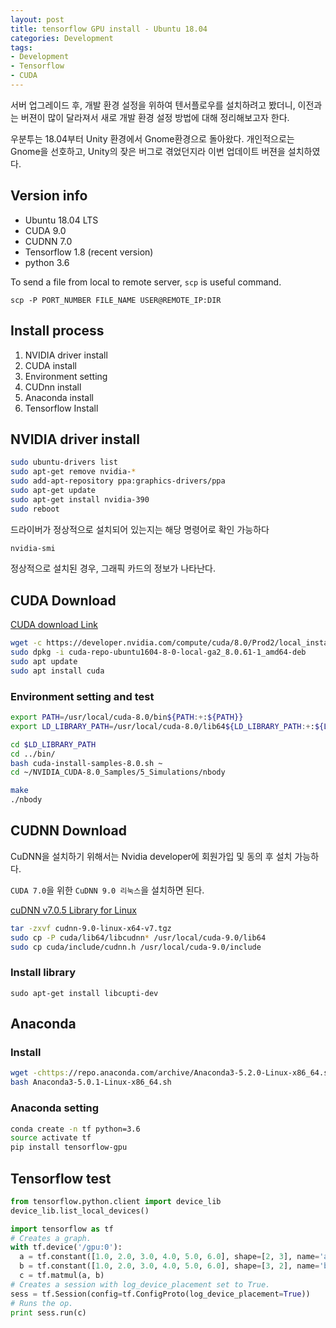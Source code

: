 ```yaml
---
layout: post
title: tensorflow GPU install - Ubuntu 18.04
categories: Development
tags:
- Development
- Tensorflow
- CUDA
---
```






서버 업그레이드 후, 개발 환경 설정을 위하여 텐서플로우를 설치하려고 봤더니, 이전과는 버젼이 많이 달라져서 새로 개발 환경 설정 방법에 대해 정리해보고자 한다.



<!--more-->

우분투는 18.04부터 Unity 환경에서 Gnome환경으로 돌아왔다. 개인적으로는 Gnome을 선호하고, Unity의 잦은 버그로 겪었던지라 이번 업데이트 버젼을 설치하였다.

 

## Version info

- Ubuntu 18.04 LTS
- CUDA 9.0
- CUDNN 7.0
- Tensorflow 1.8 (recent version)
- python 3.6



To send a file from local to remote server, `scp` is useful command.

`scp -P PORT_NUMBER FILE_NAME USER@REMOTE_IP:DIR`



## Install process





1. NVIDIA driver install
2. CUDA install
3. Environment setting
4. CUDnn install
5. Anaconda install
6. Tensorflow Install





## NVIDIA driver install

```bash
sudo ubuntu-drivers list
sudo apt-get remove nvidia-*
sudo add-apt-repository ppa:graphics-drivers/ppa
sudo apt-get update
sudo apt-get install nvidia-390
sudo reboot
```



드라이버가 정상적으로 설치되어 있는지는 해당 명령어로 확인 가능하다

```bash
nvidia-smi
```



정상적으로 설치된 경우, 그래픽 카드의 정보가 나타난다.



## CUDA Download

[CUDA download Link](https://developer.nvidia.com/cuda-downloads)



```bash
wget -c https://developer.nvidia.com/compute/cuda/8.0/Prod2/local_installers/cuda-repo-ubuntu1604-8-0-local-ga2_8.0.61-1_amd64-deb
sudo dpkg -i cuda-repo-ubuntu1604-8-0-local-ga2_8.0.61-1_amd64-deb
sudo apt update
sudo apt install cuda
```



### Environment setting and test

```bash
export PATH=/usr/local/cuda-8.0/bin${PATH:+:${PATH}}
export LD_LIBRARY_PATH=/usr/local/cuda-8.0/lib64${LD_LIBRARY_PATH:+:${LD_LIBRARY_PATH}}

cd $LD_LIBRARY_PATH
cd ../bin/
bash cuda-install-samples-8.0.sh ~
cd ~/NVIDIA_CUDA-8.0_Samples/5_Simulations/nbody

make
./nbody
```



## CUDNN Download

CuDNN을 설치하기 위해서는 Nvidia developer에 회원가입 및 동의 후 설치 가능하다.

`CUDA 7.0`을 위한 `CuDNN 9.0 리눅스`을 설치하면 된다.



[cuDNN v7.0.5 Library for Linux](https://developer.nvidia.com/compute/machine-learning/cudnn/secure/v7.0.5/prod/9.0_20171129/cudnn-9.0-linux-x64-v7)



```bash
tar -zxvf cudnn-9.0-linux-x64-v7.tgz
sudo cp -P cuda/lib64/libcudnn* /usr/local/cuda-9.0/lib64
sudo cp cuda/include/cudnn.h /usr/local/cuda-9.0/include
```



### Install library

`sudo apt-get install libcupti-dev`



## Anaconda

### Install

```bash
wget -chttps://repo.anaconda.com/archive/Anaconda3-5.2.0-Linux-x86_64.sh
bash Anaconda3-5.0.1-Linux-x86_64.sh
```



### Anaconda setting

```bash
conda create -n tf python=3.6
source activate tf
pip install tensorflow-gpu
```



## Tensorflow test

```python
from tensorflow.python.client import device_lib
device_lib.list_local_devices()
```





```python
import tensorflow as tf
# Creates a graph.
with tf.device('/gpu:0'):
  a = tf.constant([1.0, 2.0, 3.0, 4.0, 5.0, 6.0], shape=[2, 3], name='a')
  b = tf.constant([1.0, 2.0, 3.0, 4.0, 5.0, 6.0], shape=[3, 2], name='b')
  c = tf.matmul(a, b)
# Creates a session with log_device_placement set to True.
sess = tf.Session(config=tf.ConfigProto(log_device_placement=True))
# Runs the op.
print sess.run(c)
```

